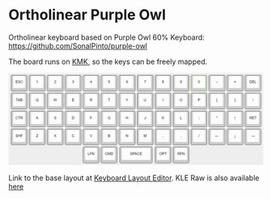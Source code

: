 #  Ortholinear Purple Owl

Ortholinear keyboard based on Purple Owl 60% Keyboard: https://github.com/SonalPinto/purple-owl

The board runs on [KMK](http://kmkfw.io/), so the keys can be freely mapped.

![](assets/kle.png)

Link to the base layout at [Keyboard Layout Editor](http://www.keyboard-layout-editor.com/#/gists/5cc3faeed62e0535db84b48822869d70). KLE Raw is also available [here](https://github.com/wowaka/opo/blob/main/kle.txt)

